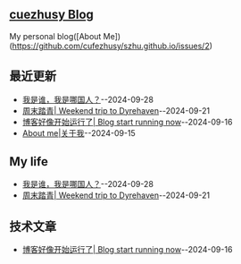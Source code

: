 ## [cuezhusy Blog](https://szhu.github.io/)
My personal blog([About Me])(https://github.com/cufezhusy/szhu.github.io/issues/2)

## 最近更新
- [我是谁，我是哪国人？](https://github.com/cufezhusy/cufezhusy.github.io/issues/5)--2024-09-28
- [周末踏青| Weekend trip to Dyrehaven](https://github.com/cufezhusy/cufezhusy.github.io/issues/4)--2024-09-21
- [博客好像开始运行了| Blog start running now](https://github.com/cufezhusy/cufezhusy.github.io/issues/3)--2024-09-16
- [About me|关于我](https://github.com/cufezhusy/cufezhusy.github.io/issues/2)--2024-09-15
## My life
- [我是谁，我是哪国人？](https://github.com/cufezhusy/cufezhusy.github.io/issues/5)--2024-09-28
- [周末踏青| Weekend trip to Dyrehaven](https://github.com/cufezhusy/cufezhusy.github.io/issues/4)--2024-09-21
## 技术文章
- [博客好像开始运行了| Blog start running now](https://github.com/cufezhusy/cufezhusy.github.io/issues/3)--2024-09-16
